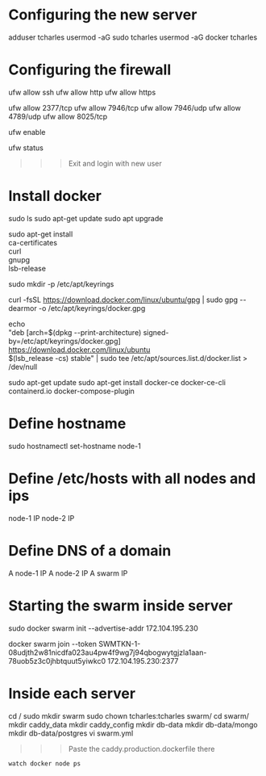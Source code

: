 # Configuring the new server
adduser tcharles
usermod -aG sudo tcharles
usermod -aG docker tcharles

# Configuring the firewall
ufw allow ssh
ufw allow http
ufw allow https

ufw allow 2377/tcp
ufw allow 7946/tcp
ufw allow 7946/udp
ufw allow 4789/udp
ufw allow 8025/tcp

ufw enable

ufw status

>>>  Exit and login with new user

# Install docker
sudo ls
sudo apt-get update
sudo apt upgrade

sudo apt-get install \
ca-certificates \
curl \
gnupg \
lsb-release

sudo mkdir -p /etc/apt/keyrings

curl -fsSL https://download.docker.com/linux/ubuntu/gpg | sudo gpg --dearmor -o /etc/apt/keyrings/docker.gpg

echo \
"deb [arch=$(dpkg --print-architecture) signed-by=/etc/apt/keyrings/docker.gpg] https://download.docker.com/linux/ubuntu \
$(lsb_release -cs) stable" | sudo tee /etc/apt/sources.list.d/docker.list > /dev/null

sudo apt-get update
sudo apt-get install docker-ce docker-ce-cli containerd.io docker-compose-plugin


# Define hostname
sudo hostnamectl set-hostname node-1

# Define /etc/hosts with all nodes and ips
node-1 IP
node-2 IP

# Define DNS of a domain
A node-1 IP
A node-2 IP
A swarm  IP

# Starting the swarm inside server
sudo docker swarm init --advertise-addr 172.104.195.230

docker swarm join --token SWMTKN-1-08udjth2w81nicdfa023au4pw4f9wg7j94qbogwytgjzla1aan-78uob5z3c0jhbtquut5yiwkc0 172.104.195.230:2377

# Inside each server

cd /
sudo mkdir swarm
sudo chown tcharles:tcharles swarm/
cd swarm/
mkdir caddy_data
mkdir caddy_config
mkdir db-data
mkdir db-data/mongo
mkdir db-data/postgres
vi swarm.yml

>>> Paste the caddy.production.dockerfile there


```
watch docker node ps
```
